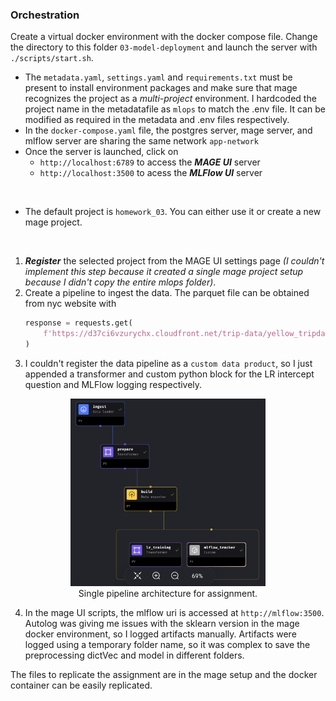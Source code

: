 ### Orchestration
Create a virtual docker environment with the docker compose file. Change the directory to this folder `03-model-deployment` and launch the server with `./scripts/start.sh`.
- The `metadata.yaml`, `settings.yaml` and `requirements.txt` must be present to install environment packages and make sure that mage recognizes the project as a *multi-project* environment. I hardcoded the project name in the metadatafile as `mlops` to match the .env file. It can be modified as required in the metadata and .env files respectively.
- In the `docker-compose.yaml` file, the postgres server, mage server, and mlflow server are sharing the same network `app-network`
- Once the server is launched, click on 
    - `http://localhost:6789` to access the ***MAGE UI*** server
    - `http://localhost:3500` to acess the ***MLFlow UI*** server
<br>

- The default project is `homework_03`. You can either use it or create a new mage project.
<br>

1. ***Register*** the selected project from the MAGE UI settings page *(I couldn't implement this step because it created a single mage project setup because I didn't copy the entire mlops folder)*.
2. Create a pipeline to ingest the data. The parquet file can be obtained from nyc website with
    ```python
    response = requests.get(
        f'https://d37ci6vzurychx.cloudfront.net/trip-data/yellow_tripdata_{year}-{month:02d}.parquet'
    )
    ```
3. I couldn't register the data pipeline as a `custom data product`, so I just appended a transformer and custom python block for the LR intercept question and MLFlow logging respectively.
<p align="center">
  <img style="height:300px; width:auto" src='Pipeline-architecture.png'><br>
  <span>Single pipeline architecture for assignment.</span>
</p>

4. In the mage UI scripts, the mlflow uri is accessed at `http://mlflow:3500`. Autolog was giving me issues with the sklearn version in the mage docker environment, so I logged artifacts manually. Artifacts were logged using a temporary folder name, so it was complex to save the preprocessing dictVec and model in different folders.

The files to replicate the assignment are in the mage setup and the docker container can be easily replicated.